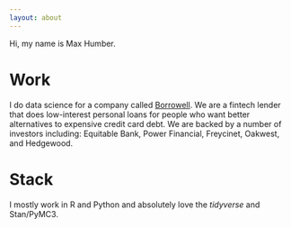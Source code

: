 ```yaml
---
layout: about
---
```


Hi, my name is Max Humber. 

# Work
I do data science for a company called [Borrowell](http://borrowell.com/). We are a fintech lender that does low-interest personal loans for people who want better alternatives to expensive credit card debt. We are backed by a number of investors including: Equitable Bank, Power Financial, Freycinet, Oakwest, and Hedgewood.

# Stack
I mostly work in R and Python and absolutely love the *tidyverse* and Stan/PyMC3.